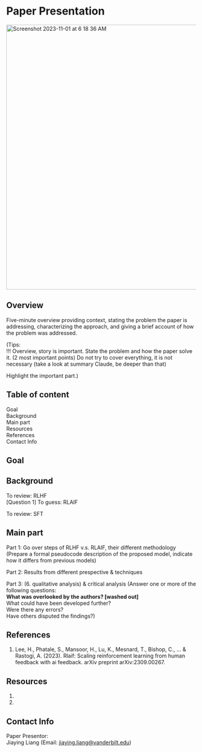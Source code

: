 # Paper Presentation
<img width="700" alt="Screenshot 2023-11-01 at 6 18 36 AM" src="https://github.com/Liang-Jiaying/RLAIF/assets/111295386/70e483af-ab39-4760-abac-e142412f25a1">


## Overview
Five-minute overview 
providing context, 
stating the problem the paper is addressing, 
characterizing the approach, 
and giving a brief account of how the problem was addressed.

(Tips:   
!!! Overview, story is important. 
State the problem and how the paper solve it. (2 most important points)
Do not try to cover everything, it is not necessary (take a look at summary Claude, be deeper than that)

Highlight the important part.)


## Table of content
Goal  
Background  
Main part  
Resources  
References  
Contact Info  

## Goal

## Background
To review: RLHF  
[Question 1] To guess: RLAIF

To review: SFT

## Main part
Part 1: Go over steps of RLHF v.s. RLAIF, their different methodology
(Prepare a formal pseudocode description of the proposed model, indicate how it differs from previous models)

Part 2: Results from different prespective & techniques

Part 3: (6. qualitative analysis) & critical analysis
(Answer one or more of the following questions:   
**What was overlooked by the authors? [washed out]**   
What could have been developed further?   
Were there any errors?   
Have others disputed the findings?)

## References
1. Lee, H., Phatale, S., Mansoor, H., Lu, K., Mesnard, T., Bishop, C., ... & Rastogi, A. (2023). Rlaif: Scaling reinforcement learning from human feedback with ai feedback. arXiv preprint arXiv:2309.00267.

## Resources
1. 

2. 
## Contact Info
Paper Presentor:  
Jiaying Liang (Email: jiaying.liang@vanderbilt.edu)

